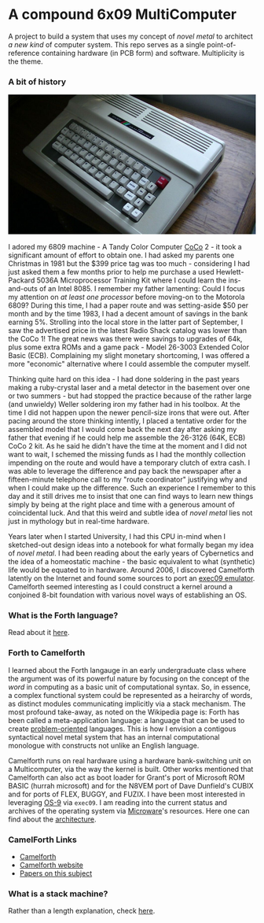 # A compound 6x09 MultiComputer

A project to build a system that uses my concept of _novel metal_ to architect _a new kind_ of computer system. This repo serves as a single point-of-reference containing hardware (in PCB form) and software. Multiplicity is the theme.

### A bit of history

![TRS-80-Color](/images/trs-80-color.jpg)

I adored my 6809 machine - A Tandy Color Computer [CoCo](https://www.cocopedia.com/wiki/index.php/Main_Page) 2 - it took a significant amount of effort to obtain one. I had asked my parents one Christmas in 1981 but the $399 price tag was too much - considering I had just asked them a few months prior to help me purchase a used Hewlett-Packard 5036A Microprocessor Training Kit where I could learn the ins-and-outs of an Intel 8085. I remember my father lamenting: Could I focus my attention on _at least one processor_ before moving-on to the Motorola 6809? During this time, I had a paper route and was setting-aside $50 per month and by the time 1983, I had a decent amount of savings in the bank earning 5%. Strolling into the local store in the latter part of September, I saw the advertised price in the latest Radio Shack catalog was lower than the CoCo 1! The great news was there were savings to upgrades of 64k, plus some extra ROMs and a game pack - Model 26-3003 Extended Color Basic (ECB). Complaining my slight monetary shortcoming, I was offered a more "economic" alternative where I could assemble the computer myself.

Thinking quite hard on this idea - I had done soldering in the past years making a ruby-crystal laser and a metal detector in the basement over one or two summers - but had stopped the practice because of the rather large (and unwieldy) Weller soldering iron my father had in his toolbox. At the time I did not happen upon the newer pencil-size irons that were out. After pacing around the store thinking intently, I placed a tentative order for the assembled model that I would come back the next day after asking my father that evening if he could help me assemble the 26-3126 (64K, ECB) CoCo 2 kit. As he said he didn't have the time at the moment and I did not want to wait, I schemed the missing funds as I had the monthly collection impending on the route and would have a temporary clutch of extra cash. I was able to leverage the difference and pay back the newspaper after a fifteen-minute telephone call to my "route coordinator" justifying why and when I could make up the difference. Such an experience I remember to this day and it still drives me to insist that one can find ways to learn new things simply by being at the right place and time with a generous amount of coincidental luck. And that this weird and subtle idea of _novel metal_ lies not just in mythology but in real-time hardware.

 Years later when I started University, I had this CPU in-mind when I sketched-out design ideas into a notebook for what formally began my idea of _novel metal_. I had been reading about the early years of Cybernetics and the idea of a homeostatic machine - the basic equivalent to what (synthetic) life would be equated to in hardware. Around 2006, I discovered Camelforth latently on the Internet and found some sources to port an [exec09 emulator](https://github.com/cartheur/M6809-exec). Camelforth seemed interesting as I could construct a kernel around a conjoined 8-bit foundation with various novel ways of establishing an OS.

 ### What is the Forth language?

 Read about it [here](/forth-tutorials/ReadMe.md).

 ### Forth to Camelforth

 I learned about the Forth langauge in an early undergraduate class where the argument was of its powerful nature by focusing on the concept of the _word_ in computing as a basic unit of computational syntax. So, in essence, a complex functional system could be represented as a heirarchy of words, as distinct modules communicating implicitly via a stack mechanism. The most profound take-away, as noted on the Wikipedia page is: Forth has been called a meta-application language: a language that can be used to create [problem-oriented](https://en.wikipedia.org/wiki/Domain-specific_language) languages. This is how I envision a contigous syntactical novel metal system that has an internal computational monologue with constructs not unlike an English language.

Camelforth runs on real hardware using a hardware bank-switching unit on a Multicomputer, via the way the kernel is built. Other works mentioned that Camelforth can also act as boot loader for Grant's port of Microsoft ROM BASIC (hurrah microsoft) and for the N8VEM port of Dave Dunfield's CUBIX and for ports of FLEX, BUGGY, and FUZIX. I have been most interested in leveraging [OS-9](https://en.wikipedia.org/wiki/OS-9) via `exec09`. I am reading into the current status and archives of the operating system via [Microware](https://www.microware.com/index.php/os-9-archive-new/category/3-os9)'s resources. Here one can find about the [architecture](https://www.microware.com/index.php/architecture).

### CamelForth Links

* [Camelforth](https://launchpad.net/camelforth)
* [Camelforth website](http://www.camelforth.com/)
* [Papers on this subject](http://www.bradrodriguez.com/papers/index.html)

### What is a stack machine?

Rather than a length explanation, check [here](https://en.wikipedia.org/wiki/Stack_machine).
